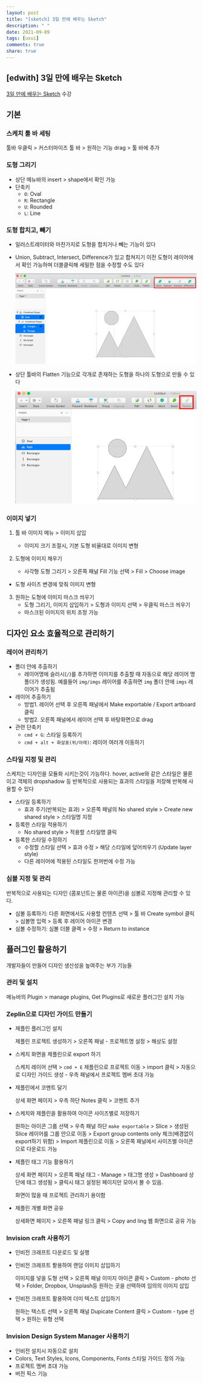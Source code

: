 ```yaml
---
layout: post
title: "[sketch] 3일 만에 배우는 Sketch"
description: " "
date: 2021-09-09
tags: [uxui]
comments: true
share: true
---
```



## [edwith] 3일 만에 배우는 Sketch

[3일 만에 배우는 Sketch](https://www.edwith.org/cdc_sketch/) 수강

## 기본

### 스케치 툴 바 세팅

툴바 우클릭 > 커스터마이즈 툴 바 > 원하는 기능 drag > 툴 바에 추가

### 도형 그리기

* 상단 메뉴바의 insert > shape에서 확인 가능
* 단축키
  * `O`: Oval
  * `R`: Rectangle
  * `U`: Rounded
  * `L`: Line

### 도형 합치고, 빼기

* 일러스트레이터와 마찬가지로 도형을 합치거나 빼는 기능이 있다

* Union, Subtract, Intersect, Difference가 있고 합쳐지기 이전 도형이 레이어에서 확인 가능하며 더블클릭해 세밀한 점을 수정할 수도 있다

  ![sketch-shapes-01](../@images/sketch-shapes-01.png)

* 상단 툴바의 Flatten 기능으로 각개로 존재하는 도형을 하나의 도형으로 만들 수 있다

  ![sketch-shapes-02](../@images/sketch-shapes-02.png)

### 이미지 넣기

1. 툴 바 이미지 메뉴 > 이미지 삽입
   - 이미지 크기 조절시, 기본 도형 비율대로 이미지 변형

2. 도형에 이미지 채우기

   - 사각형 도형 그리기 > 오른쪽 패널 Fill 기능 선택 > Fill > Choose image 
- 도형 사이즈 변경에 맞춰 이미지 변형
  
3. 원하는 도형에 이미지 마스크 씌우기
   - 도형 그리기, 이미지 삽입하기 > 도형과 이미지 선택 > 우클릭 마스크 씌우기
   - 마스크된 이미지의 위치 조정 가능

## 디자인 요소 효율적으로 관리하기

### 레이어 관리하기

* 폴더 안에 추출하기
  * 레이어명에 슬러시(`/`)를 추가하면 이미지를 추출할 때 자동으로 해당 레이어 명 폴더가 생성됨. 예를들어 `img/imgs` 레이어를 추출하면 `img` 폴더 안에 `imgs` 레이어가 추출됨
* 레이어 추출하기
  * 방법1. 레이어 선택 후 오른쪽 패널에서 Make exportable / Export artboard 클릭
  * 방법2. 오른쪽 패널에서 레이어 선택 후 바탕화면으로 drag
* 관련 단축키 
  - `cmd + G`: 스타일 등록하기
  - `cmd + alt + 화살표(위/아래)`: 레이어 여러개 이동하기

### 스타일 지정 및 관리

스케치는 디자인을 모듈화 시키는것이 가능하다. hover, active와 같은 스타일은 물론이고 객체의 dropshadow 등 반복적으로 사용되는 효과의 스타일을 저장해 반복해 사용할 수 있다

* 스타일 등록하기
  * 효과 주기(반복되는 효과) > 오른쪽 패널의 No shared style > Create new shared style > 스타일명 지정
* 등록한 스타일 적용하기
  * No shared style > 적용할 스타일명 클릭
* 등록한 스타일 수정하기
  * 수정할 스타일 선택 > 효과 수정 > 해당 스타일에 덮어씌우기 (Update layer style) 
  * 다른 레이어에 적용된 스타일도 한꺼번에 수정 가능

### 심볼 지정 및 관리

반복적으로 사용되는 디자인 (콤포넌트는 물론 아이콘)을 심볼로 지정해 관리할 수 있다.

* 심볼 등록하기: 다른 화면에서도 사용할 컨텐츠 선택 > 툴 바 Create symbol 클릭 > 심볼명 입력 > 등록 후 레이어 아이콘 변경
* 심볼 수정하기: 심볼 더블 클랙 > 수정 > Return to instance

## 플러그인 활용하기

개발자들이 만들어 디자인 생산성을 높여주는 부가 기능들

### 관리 및 설치

메뉴바의 Plugin > manage plugins, Get Plugins로 새로운 플러그인 설치 가능

### Zeplin으로 디자인 가이드 만들기

* 제플린 플러그인 설치

  제플린 프로젝트 생성하기 > 오른쪽 패널 - 프로젝트명 설정 > 해상도 설정

* 스케치 화면을 제플린으로 export 하기

  스케치 레이어 선택 > `cmd + E` 제플린으로 프로젝트 이동 > import 클릭 > 자동으로 디자인 가이드 생성 - 우측 패널에서 프로젝트 멤버 초대 가능

* 제플린에서 코멘트 달기

  상세 화면 페이지 > 우측 하단 Notes 클릭 > 코멘트 추가

* 스케치와 제플린을 활용하여 아이콘 사이즈별로 저장하기

  원하는 아이콘 그룹 선택 > 우측 패널 하단 `make exportable` > Slice > 생성된 Slice 레이어를 그룹 안으로 이동 > Export group contents only 체크(배경없이 export하기 위함) > Import 제플린으로 이동 > 오른쪽 패널에서 사이즈별 아이콘으로 다운로드 가능

* 제플린 태그 기능 활용하기

  상세 화면 페이지 > 오른쪽 패널 태그 - Manage > 태그명 생성 > Dashboard 상단에 태그 생성됨 > 클릭시 태그 설정된 페이지만 모아서 볼 수 있음. 

  화면이 많을 때 프로젝트 관리하기 용이함

* 제플린 개별 화면 공유

  상세화면 페이지 > 오른쪽 패널 링크 클릭 > Copy and ling 웹 화면으로 공유 가능

### Invision craft 사용하기

* 인비전 크래프트 다운로드 및 실행

* 인비전 크래프트 퐐용하여 랜덤 이미지 삽입하기

  이미지를 넣을 도형 선택 > 오른쪽 패널 이미지 아이콘 클릭 > Custom - photo 선택 > Folder, Dropbox, Unsplash등 원하는 곳을 선택하여 임의의 이미지 삽입

* 인비전 크래프트 활용하여 더미 텍스트 삽입하기

  원하는 텍스트 선택 > 오른쪽 패널 Dupicate Content 클릭 > Custom - type 선택 > 원하는 유형 선택

### Invision Design System Manager 사용하기

* 인비전 설치시 자동으로 설치
* Colors, Text Styles, Icons, Components, Fonts 스타일 가이드 정의 가능
* 프로젝트 멤버 초대 가능
* 버전 픽스 기능